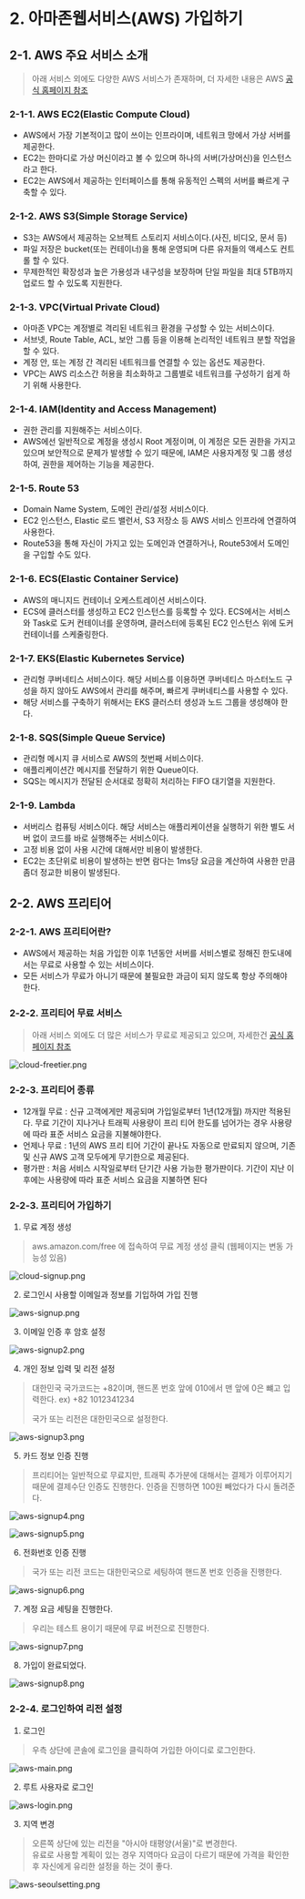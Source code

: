 # 2. 아마존웹서비스(AWS) 가입하기

## 2-1. AWS 주요 서비스 소개

> 아래 서비스 외에도 다양한 AWS 서비스가 존재하며, 더 자세한 내용은 AWS [공식 홈페이지 참조](https://aws.amazon.com/ko/?nc2=h_lg)

### 2-1-1. AWS EC2(Elastic Compute Cloud)
- AWS에서 가장 기본적이고 많이 쓰이는 인프라이며, 네트워크 망에서 가상 서버를 제공한다.
- EC2는 한마디로 가상 머신이라고 볼 수 있으며 하나의 서버(가상머신)을 인스턴스라고 한다.
- EC2는 AWS에서 제공하는 인터페이스를 통해 유동적인 스펙의 서버를 빠르게 구축할 수 있다.

### 2-1-2. AWS S3(Simple Storage Service)

- S3는 AWS에서 제공하는 오브젝트 스토리지 서비스이다.(사진, 비디오, 문서 등)
- 파일 저장은 bucket(또는 컨테이너)을 통해 운영되며 다른 유저들의 액세스도 컨트롤 할 수 있다.
- 무제한적인 확장성과 높은 가용성과 내구성을 보장하며 단일 파일을 최대 5TB까지 업로드 할 수 있도록 지원한다.

### 2-1-3. VPC(Virtual Private Cloud)

- 아마존 VPC는 계정별로 격리된 네트워크 환경을 구성할 수 있는 서비스이다.
- 서브넷, Route Table, ACL, 보안 그룹 등을 이용해 논리적인 네트워크 분할 작업을 할 수 있다.
- 계정 안, 또는 계정 간 격리된 네트워크를 연결할 수 있는 옵션도 제공한다.
- VPC는 AWS 리소스간 허용을 최소화하고 그룹별로 네트워크를 구성하기 쉽게 하기 위해 사용한다.

### 2-1-4. IAM(Identity and Access Management)

- 권한 관리를 지원해주는 서비스이다.
- AWS에선 일반적으로 계정을 생성시 Root 계정이며, 이 계정은 모든 권한을 가지고 있으며 보안적으로 문제가 발생할 수 있기 때문에, IAM은 사용자계정 및 그룹 생성하여, 권한을 제어하는 기능을 제공한다.

### 2-1-5. Route 53

- Domain Name System, 도메인 관리/설정 서비스이다.
- EC2 인스턴스, Elastic 로드 밸런서, S3 저장소 등 AWS 서비스 인프라에 연결하여 사용한다.
- Route53을 통해 자신이 가지고 있는 도메인과 연결하거나, Route53에서 도메인을 구입할 수도 있다.


### 2-1-6. ECS(Elastic Container Service)

- AWS의 매니지드 컨테이너 오케스트레이션 서비스이다.
- ECS에 클러스터를 생성하고 EC2 인스턴스를 등록할 수 있다. ECS에서는 서비스와 Task로 도커 컨테이너를 운영하며, 클러스터에 등록된 EC2 인스턴스 위에 도커 컨테이너를 스케줄링한다.

### 2-1-7. EKS(Elastic Kubernetes Service)

- 관리형 쿠버네티스 서비스이다. 해당 서비스를 이용하면 쿠버네티스 마스터노드 구성을 하지 않아도 AWS에서 관리를 해주며, 빠르게 쿠버네티스를 사용할 수 있다.
- 해당 서비스를 구축하기 위해서는 EKS 클러스터 생성과 노드 그룹을 생성해야 한다.

### 2-1-8. SQS(Simple Queue Service)

- 관리형 메시지 큐 서비스로 AWS의 첫번째 서비스이다.
- 애플리케이션간 메시지를 전달하기 위한 Queue이다.
- SQS는 메시지가 전달된 순서대로 정확히 처리하는 FIFO 대기열을 지원한다.

### 2-1-9. Lambda

- 서버리스 컴퓨팅 서비스이다. 해당 서비스는 애플리케이션을 실행하기 위한 별도 서버 없이 코드를 바로 실행해주는 서비스이다.
- 고정 비용 없이 사용 시간에 대해서만 비용이 발생한다.
- EC2는 초단위로 비용이 발생하는 반면 람다는 1ms당 요금을 계산하여 사용한 만큼 좀더 정교한 비용이 발생된다.

## 2-2. AWS 프리티어

### 2-2-1. AWS 프리티어란?

- AWS에서 제공하는 처음 가입한 이후 1년동안 서버를 서비스별로 정해진 한도내에서는 무료로 사용할 수 있는 서비스이다.
- 모든 서비스가 무료가 아니기 때문에 불필요한 과금이 되지 않도록 항상 주의해야 한다.

### 2-2-2. 프리티어 무료 서비스

> 아래 서비스 외에도 더 많은 서비스가 무료로 제공되고 있으며, 자세한건 [공식 홈페이지 참조](aws.amazon.com/free)

![cloud-freetier.png](../images/2_signup/cloud-freetier.png)

### 2-2-3. 프리티어 종류

- 12개월 무료 : 신규 고객에게만 제공되며 가입일로부터 1년(12개월) 까지만 적용된다. 
               무료 기간이 지나거나 트래픽 사용량이 프리 티어 한도를 넘어가는 경우 사용량에 따라 표준 서비스 요금을 지불해야한다.
- 언제나 무료 : 1년의 AWS 프리 티어 기간이 끝나도 자동으로 만료되지 않으며, 
              기존 및 신규 AWS 고객 모두에게 무기한으로 제공된다.
- 평가판 : 처음 서비스 시작일로부터 단기간 사용 가능한 평가판이다. 
          기간이 지난 이후에는 사용량에 따라 표준 서비스 요금을 지불하면 된다 
    
### 2-2-3. 프리티어 가입하기

1. 무료 계정 생성
> aws.amazon.com/free 에 접속하여 무료 계정 생성 클릭 (웹페이지는 변동 가능성 있음)

![cloud-signup.png](../images/2_signup/cloud-signup.png)

2. 로그인시 사용할 이메일과 정보를 기입하여 가입 진행

![aws-signup.png](../images/2_signup/aws-signup.png)

3. 이메일 인증 후 암호 설정

![aws-signup2.png](../images/2_signup/aws-signup2.png)

4. 개인 정보 입력 및 리전 설정
> 대한민국 국가코드는 +82이며, 핸드폰 번호 앞에 010에서 맨 앞에 0은 뺴고 입력한다.
> ex) +82 1012341234
> 
> 국가 또는 리전은 대한민국으로 설정한다.

![aws-signup3.png](../images/2_signup/aws-signup3.png)

5. 카드 정보 인증 진행
> 프리티어는 일반적으로 무료지만, 트래픽 추가분에 대해서는 결제가 이루어지기 때문에 결제수단 인증도 진행한다.
> 인증을 진행하면 100원 빼었다가 다시 돌려준다.

![aws-signup4.png](../images/2_signup/aws-signup4.png)

![aws-signup5.png](../images/2_signup/aws-signup5.png)

6. 전화번호 인증 진행
> 국가 또는 리전 코드는 대한민국으로 세팅하여 핸드폰 번호 인증을 진행한다.

![aws-signup6.png](../images/2_signup/aws-signup6.png)

7. 계정 요금 세팅을 진행한다.
> 우리는 테스트 용이기 때문에 무료 버전으로 진행한다.

![aws-signup7.png](../images/2_signup/aws-signup7.png)

8. 가입이 완료되었다.

![aws-signup8.png](../images/2_signup/aws-signup8.png)


### 2-2-4. 로그인하여 리전 설정

1. 로그인
> 우측 상단에 콘솔에 로그인을 클릭하여 가입한 아이디로 로그인한다.

![aws-main.png](../images/2_signup/aws-main.png)

2. 루트 사용자로 로그인

![aws-login.png](../images/2_signup/aws-login.png)

3. 지역 변경
> 오른쪽 상단에 있는 리전을 "아시아 태평양(서울)"로 변경한다.<br>
> 유료로 사용할 계획이 있는 경우 지역마다 요금이 다르기 때문에 가격을 확인한후 자신에게 유리한 설정을 하는 것이 좋다.

![aws-seoulsetting.png](../images/2_signup/aws-seoulsetting.png)

